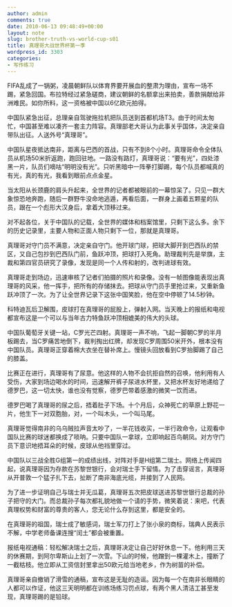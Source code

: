 ```yaml
---
author: admin
comments: true
date: 2010-06-13 09:48:49+00:00
layout: note
slug: brother-truth-vs-world-cup-s01
title: 真理哥大战世界杯第一季
wordpress_id: 3303
categories:
- 写作练习
---
```


FIFA乱成了一锅粥，凌晨朝鲜队以体育界要开展血的整肃为理由，宣布一场不踢，紧急回国。布拉特经过紧急磋商，建议朝鲜的名额拿出来拍卖，善款捐献给非洲难民。如你所料，这一资格被中国以6亿欧元拍得。

中国队紧急出征，总理亲自驾驶拖拉机把队员送到首都机场T3。由于时间太匆忙，中国甚至难以凑齐一套主力阵容。真理部老大哥认为此事关乎国体，决定亲自带队出征。人送外号“真理哥”。

中国队星夜抵达南非，距离与巴西的首战，只有不到8个小时。真理哥命令全体队员从机场50米折返跑，跑回驻地。一路没有路灯，真理哥说：“要有光”，四处漆黑一片，队员们嘀咕“明明没有光”。只听黑暗中一阵拳打脚踢，每个队员都喊真的有光，真的有光，我看到眼前点点金星。

当太阳从长颈鹿的肩头升起来，全世界的记者都被眼前的一幕惊呆了。只见一群大象惊恐地奔跑，随后一群野牛没命地逃遁，再看后面，一群身上画着五颗星的队员，跟在一个彪形大汉身后，拿着大顶移过来。

对不起各位，关于中国队的记载，全世界的媒体和档案馆里，只剩下这么多。余下的历史记录里，主要人物和正面人物只剩下一位，那就是真理哥。

真理哥对守门员不满意，决定亲自守门。他开球门球，把球大脚开到巴西队的禁区，又自己包抄到巴西队门前，鱼跃冲顶，把球打入死角。助理裁判先是举旗，主裁和第四官员研究了录像，发现是同一个人传和射的，改判进球有效。

真理哥走到场边，迅速审核了记者们拍摄的照片和录像。没有一帧图像能表现出真理哥的风采，他一挥手，把所有的存储抹去。把球从守门员手里抢过来，又重新鱼跃冲顶了一次。为了让全世界记录下这张中国笑脸，他在空中停顿了14.5秒钟。

科特迪瓦后卫解围，皮球打在真理哥的屁股上，弹射入网。当天晚上的报纸和电视都宣布这是一个可以与当年古力特鱼跃冲顶相媲美的伟大的头球。

中国队葡萄牙关键一站，C罗光芒四射。真理哥一声不响，飞起一脚朝C罗的半月板踢去，当C罗痛苦地倒下，裁判掏出红牌，却发现C罗周围50米开外，根本没有中国队员。真理哥正穿着棉大衣坐在替补席上。慢镜头回放看到C罗抬脚踢了自己的膝盖。

比赛正在进行，真理哥有了尿意。他这样的人物不会抗拒自然的召唤，他利用有人受伤，大家到场边喝水的时间，迅速解开裤子尿进水杯里，又把水杯友好地递给了德罗巴，这一切太快，谁也没有觉察，德罗巴带着感激的微笑一饮而进。

德罗巴喝了真理哥的尿之后，捂着肚子下场。十个月后，众神死亡的草原上野花一片，他生下一对双胞胎，对，一个叫木头，一个叫马尾。

真理哥觉得南非的乌乌贼拉声音太吵了，一半花钱收买，一半行政命令，让观看中国队比赛的球迷都换成了唢呐。只要中国队一拿球，立即响起百鸟朝凤。对方守门员下意识地捂耳朵的时候，皮球从他裆里穿过。

中国队以三战全胜G组第一的成绩出线，对阵对手是H组第二瑞士。网络上传闻四起，说真理哥因为存款在苏黎世银行，会对瑞士手下留情。为了击穿谣言，真理哥从开普敦一个猛子扎下去，扯断了南非海底光缆，并接到了人民网。

为了进一步证明自己与瑞士并无瓜葛，真理哥五次把皮球送进苏黎世银行总裁的孙子把守的大门。而总裁孙子每次都礼貌地做一个请的手势，微笑着说：来吧，代表真理权势和财富的尊贵的客人，您无论什么存到这里，都是安全的。

在真理哥的祖国，瑞士成了敏感词，瑞士军刀打上了张小泉的商标，瑞典人民表示不解，中学老师备课连搜“闰土”都会被重置。

报纸电视通稿：轻松解决瑞士之后，真理哥决定让自己好好休息一下。他利用三天的休赛期，到阿尔卑斯山上划了一次雪。下山的时候，他蹭到一棵灌木上，撞断了一截枯枝。他立即从工资信封里拿出50欧元给当地老乡，作为树苗的补偿。

真理哥亲自撤销了滑雪的通稿，宣布这是无耻的造谣。因为每一个在南非长眼睛的人都可以作证，他这三天明明都在训练场练习罚点球，有两个黑人清洁工甚至发现，真理哥踢的是铅球。


